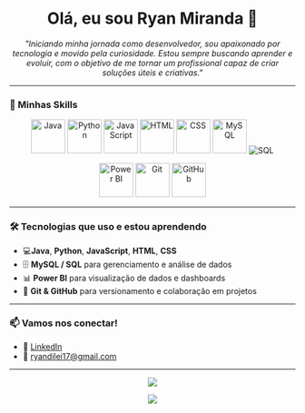 <h1 align="center">Olá, eu sou Ryan Miranda 👋</h1>

<p align="center">
  <i>"Iniciando minha jornada como desenvolvedor, sou apaixonado por tecnologia e movido pela curiosidade. Estou sempre buscando aprender e evoluir, com o objetivo de me tornar um profissional capaz de criar soluções úteis e criativas."</i>
</p>

---

### 🚀 Minhas Skills

<p align="center">
  <!-- Linguagens de programação -->
  <img src="https://cdn.jsdelivr.net/gh/devicons/devicon/icons/java/java-original.svg" alt="Java" width="60" height="60"/>
  <img src="https://cdn.jsdelivr.net/gh/devicons/devicon/icons/python/python-original.svg" alt="Python" width="60" height="60"/>
  <img src="https://cdn.jsdelivr.net/gh/devicons/devicon/icons/javascript/javascript-original.svg" alt="JavaScript" width="60" height="60"/>
  <img src="https://cdn.jsdelivr.net/gh/devicons/devicon/icons/html5/html5-original.svg" alt="HTML" width="60" height="60"/>
  <img src="https://cdn.jsdelivr.net/gh/devicons/devicon/icons/css3/css3-original.svg" alt="CSS" width="60" height="60"/>
  <img src="https://cdn.jsdelivr.net/gh/devicons/devicon/icons/mysql/mysql-original.svg" alt="MySQL" width="60" height="60"/>
  <img src="https://img.icons8.com/ios-filled/60/4479A1/sql.png" alt="SQL"/>
</p>

<p align="center">
  <!-- Ferramentas e tecnologias -->
  <img src="https://upload.wikimedia.org/wikipedia/commons/c/cf/New_Power_BI_Logo.svg" alt="Power BI" width="60" height="60"/>
  <img src="https://cdn.jsdelivr.net/gh/devicons/devicon/icons/git/git-original.svg" alt="Git" width="60" height="60"/>
  <img src="https://cdn.jsdelivr.net/gh/devicons/devicon/icons/github/github-original.svg" alt="GitHub" width="60" height="60"/>
</p>

---

### 🛠️ Tecnologias que uso e estou aprendendo

- 💻**Java**, **Python**, **JavaScript**, **HTML**, **CSS**
- 🗄️ **MySQL / SQL** para gerenciamento e análise de dados
- 📊 **Power BI** para visualização de dados e dashboards
- 🔧 **Git & GitHub** para versionamento e colaboração em projetos

---

### 📫 Vamos nos conectar!

- 💼 [LinkedIn](www.linkedin.com/in/ryan-miranda-978910302)
- 📧 ryandilei17@gmail.com

---

<p align="center">
  <img src="https://github-readme-stats.vercel.app/api/top-langs/?username=RyanMiranda01&layout=compact&theme=github_dark" />
</p>

<p align="center">
  <img src="https://github-readme-stats.vercel.app/api?username=RyanMiranda01&show_icons=true&theme=github_dark" />
</p>
